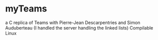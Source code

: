 # myTeams
a C replica of Teams with Pierre-Jean Descarpentries and Simon Auduberteau
(I handled the server handling the linked lists)
Compilable Linux
